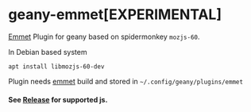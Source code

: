 geany-emmet[EXPERIMENTAL]
========================

[Emmet](http://emmet.io/) Plugin for geany based on spidermonkey `mozjs-60`.

In Debian based system

`apt install libmozjs-60-dev`


Plugin needs [emmet](https://github.com/emmetio/emmet) build and stored in
`~/.config/geany/plugins/emmet`



#### See [Release](../../../geany-emmet/releases) for supported js.     
